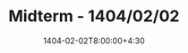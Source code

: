 ---
type: exam
date: 1404-02-02T8:00:00+4:30
title: "Midterm - 1404/02/02"
thumbnail: /static_files/exam/midterm.png
links:
  - url: /static_files/exam/midterm.pdf
    name: Source 
  # - url: /static_files/exam/ReviewQuiz/solution.pdf
  #   name: Solutions
hide_from_announcments: true
---